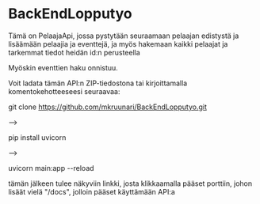 # BackEndLopputyo

Tämä on PelaajaApi, jossa pystytään seuraamaan pelaajan edistystä ja lisäämään pelaajia ja eventtejä, ja myös hakemaan kaikki pelaajat ja tarkemmat tiedot heidän id:n perusteella

Myöskin eventtien haku onnistuu.

Voit ladata tämän API:n ZIP-tiedostona tai kirjoittamalla komentokehotteeseesi seuraavaa:

git clone https://github.com/mkruunari/BackEndLopputyo.git

-->

pip install uvicorn

-->

uvicorn main:app --reload

tämän jälkeen tulee näkyviin linkki, josta klikkaamalla pääset porttiin, johon lisäät vielä "/docs", jolloin pääset käyttämään API:a






